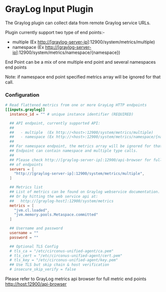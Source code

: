 # GrayLog Input Plugin

The Graylog plugin can collect data from remote Graylog service URLs.

Plugin currently support two type of end points:-

- multiple  (Ex <http://[graylog-server-ip>]:12900/system/metrics/multiple)
- namespace (Ex <http://[graylog-server-ip>]:12900/system/metrics/namespace/{namespace})

End Point can be a mix of one  multiple end point  and several namespaces end points

Note: if namespace end point specified metrics array will be ignored for that call.

### Configuration

```toml
# Read flattened metrics from one or more GrayLog HTTP endpoints
[[inputs.graylog]]
  instance_id = "" # unique instance identifier (REQUIRED)

  ## API endpoint, currently supported API:
  ##
  ##   - multiple  (Ex http://<host>:12900/system/metrics/multiple)
  ##   - namespace (Ex http://<host>:12900/system/metrics/namespace/{namespace})
  ##
  ## For namespace endpoint, the metrics array will be ignored for that call.
  ## Endpoint can contain namespace and multiple type calls.
  ##
  ## Please check http://[graylog-server-ip]:12900/api-browser for full list
  ## of endpoints
  servers = [
    "http://[graylog-server-ip]:12900/system/metrics/multiple",
  ]

  ## Metrics list
  ## List of metrics can be found on Graylog webservice documentation.
  ## Or by hitting the web service api at:
  ##   http://[graylog-host]:12900/system/metrics
  metrics = [
    "jvm.cl.loaded",
    "jvm.memory.pools.Metaspace.committed"
  ]

  ## Username and password
  username = ""
  password = ""

  ## Optional TLS Config
  # tls_ca = "/etc/circonus-unified-agent/ca.pem"
  # tls_cert = "/etc/circonus-unified-agent/cert.pem"
  # tls_key = "/etc/circonus-unified-agent/key.pem"
  ## Use TLS but skip chain & host verification
  # insecure_skip_verify = false
```

Please refer to GrayLog metrics api browser for full metric end points <http://host:12900/api-browser>
